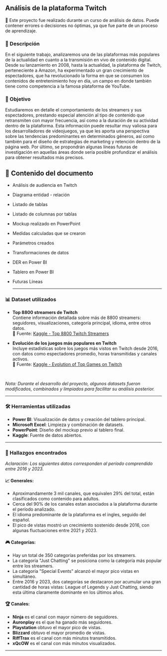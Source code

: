 ## Análisis de la plataforma Twitch

📘 Este proyecto fue realizado durante un curso de análisis de datos. Puede contener errores o decisiones no óptimas, ya que fue parte de un proceso de aprendizaje.

### 📄 Descripción

En el siguiente trabajo, analizaremos una de las plataformas más populares de la actualidad en cuanto a la transmisión en vivo de contenido digital. Desde su lanzamiento en 2008, hasta la actualidad, la plataforma de Twitch, perteneciente a Amazon, ha experimentado un gran crecimiento de espectadores, que ha revolucionado la forma en que se consumen los contenidos de entretenimiento hoy en día, un campo en donde también tiene como competencia a la famosa plataforma de YouTube.  

### 🎯 Objetivo

Estudiaremos en detalle el comportamiento de los streamers y sus espectadores, prestando especial atención al tipo de contenido que retransmiten con mayor frecuencia, así como a la duración de su actividad dentro de la plataforma. Esta información puede resultar muy valiosa para los desarrolladores de videojuegos, ya que les aporta una perspectiva sobre las tendencias predominantes en determinados géneros, así como también para el diseño de estrategias de marketing y retención dentro de la página web. Por último, se propondrán algunas líneas futuras de investigación en aquellas áreas donde sería posible profundizar el análisis para obtener resultados más precisos.

## 📑 Contenido del documento

- Análisis de audiencia en Twitch
- Diagrama entidad - relación
- Listado de tablas
- Listado de columnas por tablas
- Mockup realizado en PowerPoint
- Medidas calculadas que se crearon
- Parámetros creados
- Transformaciones de datos
- DER en Power BI
- Tablero en Power BI
- Futuras Líneas

  ---

### 📊 Dataset utilizados

- **Top 8800 streamers de Twitch**  
  Contiene información detallada sobre más de 8800 streamers: seguidores, visualizaciones, categoría principal, idioma, entre otros datos.  
  📎 Fuente: [Kaggle - Top 8800 Twitch Streamers](https://www.kaggle.com/datasets/girlazo/top-8800-twitch-streamers)

- **Evolución de los juegos más populares en Twitch**  
  Incluye estadísticas sobre los juegos más vistos en Twitch desde 2016, con datos como espectadores promedio, horas transmitidas y canales activos.  
  📎 Fuente: [Kaggle - Evolution of Top Games on Twitch](https://www.kaggle.com/datasets/rankirsh/evolution-of-top-games-on-twitch)

<br>

*Nota: Durante el desarrollo del proyecto, algunos datasets fueron modificados, combinados y limpiados para facilitar su análisis posterior.*

---

### 🛠️ Herramientas utilizadas

- **Power BI**: Visualización de datos y creación del tablero principal.
- **Microsoft Excel**: Limpieza y combinación de datasets.
- **PowerPoint**: Diseño del mockup previo al tablero final.
- **Kaggle**: Fuente de datos abiertos.

---

### 📌 Hallazgos encontrados 

*Aclaración: Los siguientes datos corresponden al período comprendido entre 2016 y 2023.*

#### 📈 Generales:

- Aproximandamente 3 mil canales, que equivalen 29% del total, están clasificados como contenido para adultos.
- Cerca del 90% de los canales estan asociados a la plataforma durante el período analizado.
- El idioma predominante de la plataforma es el ingles, seguido del español.
- El pico de vistas mostró un crecimiento sostenido desde 2016, con algunas fluctuaciones entre 2021 y 2023.

#### 🎮 Categorías:

- Hay un total de 350 categorías preferidas por los streamers.
- La categoría "Just Chatting" se posiciona como la categoría más popular entre los streamers.
- La categoría "Special Events" alcanzó el mayor pico vistas en simultáneo. 
- Entre 2016 y 2023, dos categorías se destacaron por acumular una gran cantidad de horas vistas: League of Legends y Just Chatting, siendo esta última claramente dominante en los últimos años.
  
#### 🏆 Canales:

- **Ninja** es el canal con mayor número de seguidores.
- **Auronplay** es el que ha ganado más seguidores.
- **Playstation** obtuvo el mayor pico de vistas.
- **Blizzard** obtuvo el mayor promedio de vistas.
- **RiffTrax** es el canal con más minutos transmitidos.
- **xQcOW** es el canal con más minutos visualizados.

---


